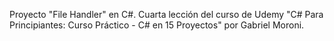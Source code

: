 Proyecto "File Handler" en C#. Cuarta lección del curso de Udemy "C# Para Principiantes: Curso Práctico - C# en 15 Proyectos" por Gabriel Moroni.